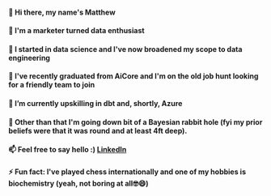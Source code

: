 #### 👋 Hi there, my name's Matthew
#### 💬 I'm a marketer turned data enthusiast
#### 💬 I started in data science and I've now broadened my scope to data engineering
#### 💬 I've recently graduated from AiCore and I'm on the old job hunt looking for a friendly team to join   
#### 🌱 I’m currently upskilling in dbt and, shortly, Azure
#### 🌱 Other than that I'm going down bit of a Bayesian rabbit hole (fyi my prior beliefs were that it was round and at least 4ft deep).
#### 📫 Feel free to say hello :) [LinkedIn](https://www.linkedin.com/in/matthew-m-a847349/)
#### ⚡ Fun fact: I've played chess internationally and one of my hobbies is biochemistry (yeah, not boring at all🤓😄)   

<!--
**mrmarq1/mrmarq1** is a ✨ _special_ ✨ repository because its `README.md` (this file) appears on your GitHub profile.

Here are some ideas to get you started:

- 🔭 I’m currently working on ...
- 👯 I’m looking to collaborate on ...
- 🤔 I’m looking for help with ...
- 💬 Ask me about ...
- 📫 How to reach me: ...
- 😄 Pronouns: ...
- ⚡ Fun fact: ...
-->
